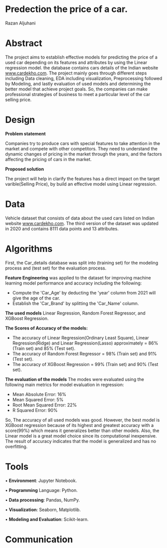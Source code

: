 # Predection the price of a car.

Razan Aljuhani

# Abstract
The project aims to establish effective models for predicting the price of a used car depending on its features and attributes by using the Linear regression model. the database contains cars details of the Indian website www.cardekho.com. The project mainly goes through different steps including Data cleaning, EDA including visualization, Preprocessing followed by Modeling, and lastly evaluation of used models and determining the better model that achieve project goals. So, the companies can make professional strategies of business to meet a particular level of the car selling price.

# Design
**Problem statement**

Companies try to produce cars with special features to take attention in the market and compete with other competitors. They need to understand the dynamic changes of pricing in the market through the years, and the factors affecting the pricing of cars in the market. 

**Proposed solution**

The project will help in clarify the features has a direct impact on the target varible(Selling Price), by build an effective model using Linear regression.

# Data
Vehicle dataset that consists of data about the used cars listed on Indian website www.cardekho.com. The third version of the dataset was updated in 2020 and contains 8111 data points and 13 attributes. 

# Algorithms
First, the Car_details database was split into (training set) for the modeling process and (test set) for the evaluation process.

**Feature Engineering** was applied to the dataset for improving machine learning model performance and accuracy including the following:
- Compute the 'Car_Age'  by deducting the 'year' column from 2021 will give the age of the car.  
- Establish the 'Car_Brand' by splitting the 'Car_Name' column.

**The used models**
Linear Regression, Random Forest Regressor, and XGBoost Regression.

**The Scores of Accuracy of the models:**
- The accuracy of Linear Regression(Ordinary Least Square), Linear Regression(Ridge) and Linear Regression(Lasso) approximately = 86% (Train set) and 85% (Test set).
- The accuracy of  Random Forest Regressor = 98% (Train set) and 91% (Test set).
- The accuracy of  XGBoost Regression = 99% (Train set) and 90% (Test set).

**The evaluation of the models**
The modes were evaluated using the following main metrics for model evaluation in regression:
- Mean Absolute Error:  16%
- Mean Squared  Error:  5%
- Root Mean Squared  Error:  22%
- R Squared Error:  90% 

So, The accuracy of all used models was good. However, the best model is XGBoost regression because of its highest and greatest accuracy with a score(99%) which means it generalizes better than other models. Also, the Linear model is a great model choice since its computational inexpensive. The result of accuracy indicates that the model is generalized and has no overfitting. 

# Tools
•	**Environment**: Jupyter Notebook.

•	**Programming** Language: Python.

•	**Data processing**: Pandas, NumPy.

•	**Visualization**: Seaborn, Matplotlib.

•	**Modeling and Evaluation**: Scikit-learn.

# Communication
